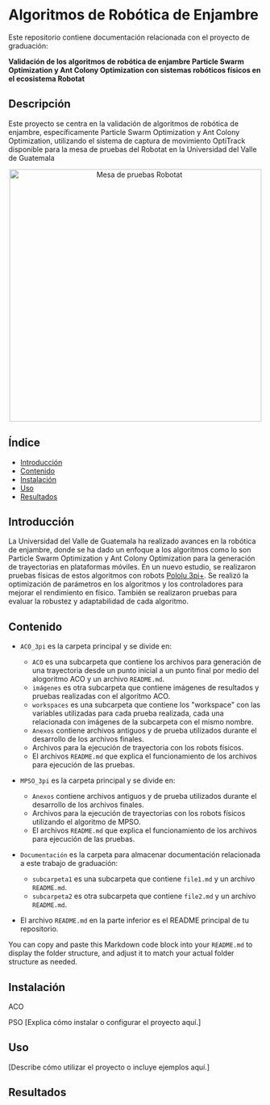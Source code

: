# Algoritmos de Robótica de Enjambre

Este repositorio contiene documentación relacionada con el proyecto de graduación:

**Validación de los algoritmos de robótica de enjambre Particle Swarm Optimization y Ant Colony Optimization con sistemas robóticos físicos en el ecosistema Robotat**

## Descripción

Este proyecto se centra en la validación de algoritmos de robótica de enjambre, específicamente Particle Swarm Optimization y Ant Colony Optimization, utilizando el sistema de captura de movimiento OptiTrack disponible para la mesa de pruebas del Robotat en la Universidad del Valle de Guatemala

<div align="center">
<img src="https://github.com/men18023/Jonathan-Menendez-Swarm-Robotics/assets/68084833/be87a6c0-01f1-47dc-935d-0feb88acacbd" alt="Mesa de pruebas Robotat" width="500">
</div>

## Índice

- [Introducción](#introducción)
- [Contenido](#contenido)
- [Instalación](#instalación)
- [Uso](#uso)
- [Resultados](#resultados)


## Introducción

La Universidad del Valle de Guatemala ha realizado avances en la robótica de enjambre, donde se ha dado un enfoque a los algoritmos como lo son Particle Swarm Optimization y Ant Colony Optimization para la generación de trayectorias en plataformas móviles. En un nuevo estudio, se realizaron pruebas físicas de estos algoritmos con robots [Pololu 3pi+](https://www.pololu.com/product/4975). Se realizó la optimización de parámetros en los algoritmos y los controladores para mejorar el rendimiento en físico. También se realizaron pruebas para evaluar la robustez y adaptabilidad de cada algoritmo.

## Contenido

- `ACO_3pi` es la carpeta principal y se divide en:
  - `ACO` es una subcarpeta que contiene los archivos para generación de una trayectoria desde un punto inicial a un punto final por medio del alogoritmo ACO y un archivo `README.md`.
  - `imágenes` es otra subcarpeta que contiene imágenes de resultados y pruebas realizadas con el algoritmo ACO.
  - `workspaces` es una subcarpeta que contiene los "workspace" con las variables utilizadas para cada prueba realizada, cada una relacionada con imágenes de la subcarpeta con el mismo nombre.
  - `Anexos` contiene archivos antiguos y de prueba utilizados durante el desarrollo de los archivos finales.
  - Archivos para la ejecución de trayectoria con los robots físicos.
  - El archivos `README.md` que explica el funcionamiento de los archivos para ejecución de las pruebas.
  
- `MPSO_3pi` es la carpeta principal y se divide en:
  - `Anexos` contiene archivos antiguos y de prueba utilizados durante el desarrollo de los archivos finales.
  - Archivos para la ejecución de trayectorias con los robots físicos utilizando el algoritmo de MPSO.
  - El archivos `README.md` que explica el funcionamiento de los archivos para ejecución de las pruebas.


- `Documentación` es la carpeta para almacenar documentación relacionada a este trabajo de graduación:
  - `subcarpeta1` es una subcarpeta que contiene `file1.md` y un archivo `README.md`.
  - `subcarpeta2` es otra subcarpeta que contiene `file2.md` y un archivo `README.md`.

- El archivo `README.md` en la parte inferior es el README principal de tu repositorio.


You can copy and paste this Markdown code block into your `README.md` to display the folder structure, and adjust it to match your actual folder structure as needed.

## Instalación

ACO

PSO
[Explica cómo instalar o configurar el proyecto aquí.]

## Uso

[Describe cómo utilizar el proyecto o incluye ejemplos aquí.]

## Resultados




